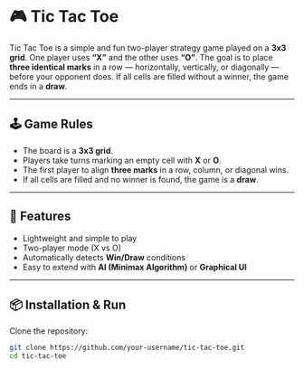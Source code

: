 # 🎮 Tic Tac Toe  

Tic Tac Toe is a simple and fun two-player strategy game played on a **3x3 grid**. One player uses **“X”** and the other uses **“O”**. The goal is to place **three identical marks** in a row — horizontally, vertically, or diagonally — before your opponent does. If all cells are filled without a winner, the game ends in a **draw**.  

---

## 🕹️ Game Rules  
- The board is a **3x3 grid**.  
- Players take turns marking an empty cell with **X** or **O**.  
- The first player to align **three marks** in a row, column, or diagonal wins.  
- If all cells are filled and no winner is found, the game is a **draw**.  

---

## 🚀 Features  
- Lightweight and simple to play  
- Two-player mode (X vs O)  
- Automatically detects **Win/Draw** conditions  
- Easy to extend with **AI (Minimax Algorithm)** or **Graphical UI**  

---

## 📦 Installation & Run  

Clone the repository:  
```bash
git clone https://github.com/your-username/tic-tac-toe.git
cd tic-tac-toe
